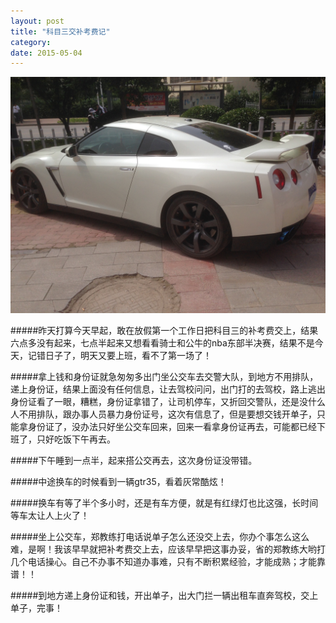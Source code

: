 ```yaml
---
layout: post
title: "科目三交补考费记"
category: 
date: 2015-05-04
---
```

<img src="/res/img/gtr35.jpg" alt="gtr35" />

#####昨天打算今天早起，敢在放假第一个工作日把科目三的补考费交上，结果六点多没有起来，七点半起来又想看看骑士和公牛的nba东部半决赛，结果不是今天，记错日子了，明天又要上班，看不了第一场了！

#####拿上钱和身份证就急匆匆多出门坐公交车去交警大队，到地方不用排队，递上身份证，结果上面没有任何信息，让去驾校问问，出门打的去驾校，路上逃出身份证看了一眼，糟糕，身份证拿错了，让司机停车，又折回交警队，还是没什么人不用排队，跟办事人员暴力身份证号，这次有信息了，但是要想交钱开单子，只能拿身份证了，没办法只好坐公交车回来，回来一看拿身份证再去，可能都已经下班了，只好吃饭下午再去。

#####下午睡到一点半，起来搭公交再去，这次身份证没带错。


#####中途换车的时候看到一辆gtr35，看着灰常酷炫！


#####换车有等了半个多小时，还是有车方便，就是有红绿灯也比这强，长时间等车太让人上火了！

#####坐上公交车，郑教练打电话说单子怎么还没交上去，你办个事怎么这么难，是啊！我该早早就把补考费交上去，应该早早把这事办妥，省的郑教练大哟打几个电话操心。自己不办事不知道办事难，只有不断积累经验，才能成熟；才能靠谱！！

#####到地方递上身份证和钱，开出单子，出大门拦一辆出租车直奔驾校，交上单子，完事！

